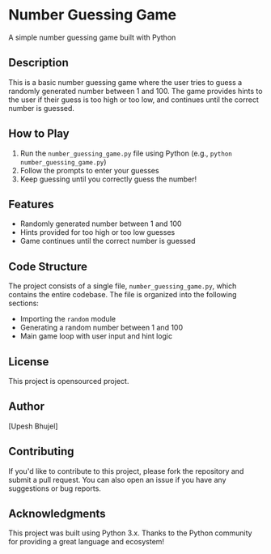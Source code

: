 # Number Guessing Game
A simple number guessing game built with Python

## Description
This is a basic number guessing game where the user tries to guess a randomly generated number between 1 and 100. The game provides hints to the user if their guess is too high or too low, and continues until the correct number is guessed.

## How to Play
1. Run the `number_guessing_game.py` file using Python (e.g., `python number_guessing_game.py`)
2. Follow the prompts to enter your guesses
3. Keep guessing until you correctly guess the number!

## Features
* Randomly generated number between 1 and 100
* Hints provided for too high or too low guesses
* Game continues until the correct number is guessed

## Code Structure
The project consists of a single file, `number_guessing_game.py`, which contains the entire codebase. The file is organized into the following sections:
* Importing the `random` module
* Generating a random number between 1 and 100
* Main game loop with user input and hint logic

## License
This project is opensourced project.

## Author
[Upesh Bhujel]

## Contributing
If you'd like to contribute to this project, please fork the repository and submit a pull request. You can also open an issue if you have any suggestions or bug reports.

## Acknowledgments
This project was built using Python 3.x. Thanks to the Python community for providing a great language and ecosystem!
